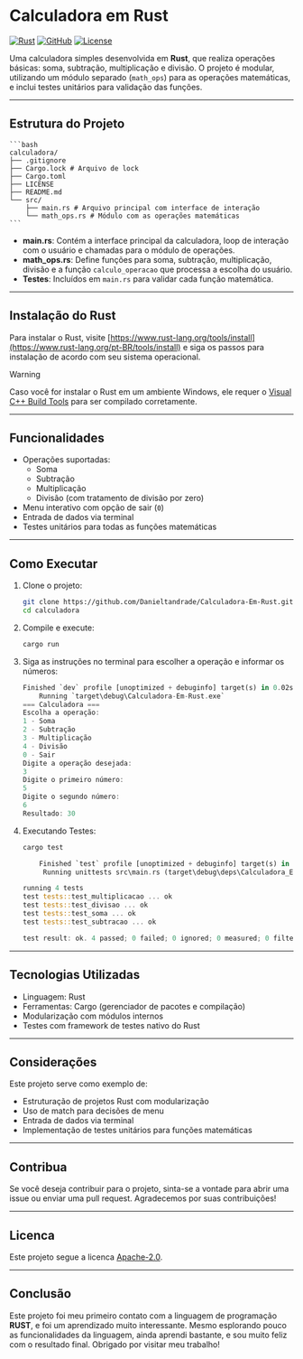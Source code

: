 # Calculadora em Rust

[![Rust](https://img.shields.io/badge/Rust-%23000000.svg?style=for-the-badge&logo=rust&logoColor=white)](https://www.rust-lang.org/)
[![GitHub](https://img.shields.io/badge/GitHub-100000?style=for-the-badge&logo=github&logoColor=white)](https://github.com/Danieltandrade/Calculadora-Em-Rust)
[![License](https://img.shields.io/badge/License-Apache%202.0-blue.svg)](https://github.com/Danieltandrade/Calculadora-Em-Rust/blob/main/LICENSE)

Uma calculadora simples desenvolvida em **Rust**, que realiza operações básicas: soma, subtração, multiplicação e divisão. O projeto é modular, utilizando um módulo separado (`math_ops`) para as operações matemáticas, e inclui testes unitários para validação das funções.

---

## Estrutura do Projeto

    ```bash
    calculadora/
    ├── .gitignore
    ├── Cargo.lock # Arquivo de lock
    ├── Cargo.toml
    ├── LICENSE
    ├── README.md
    └── src/
        ├── main.rs # Arquivo principal com interface de interação
        └── math_ops.rs # Módulo com as operações matemáticas    
    ```

- **main.rs**: Contém a interface principal da calculadora, loop de interação com o usuário e chamadas para o módulo de operações.  
- **math_ops.rs**: Define funções para soma, subtração, multiplicação, divisão e a função `calculo_operacao` que processa a escolha do usuário.  
- **Testes**: Incluídos em `main.rs` para validar cada função matemática.

---

## Instalação do Rust

Para instalar o Rust, visite [https://www.rust-lang.org/tools/install](https://www.rust-lang.org/pt-BR/tools/install) e siga os passos para instalação de acordo com seu sistema operacional.

> [!WARNING]
> Caso você for instalar o Rust em um ambiente Windows, ele requer o [Visual C++ Build Tools](https://visualstudio.microsoft.com/pt-br/vs/older/visual-cpp-build-tools/) para ser compilado corretamente.

---

## Funcionalidades

- Operações suportadas:
  - Soma
  - Subtração
  - Multiplicação
  - Divisão (com tratamento de divisão por zero)
- Menu interativo com opção de sair (`0`)
- Entrada de dados via terminal
- Testes unitários para todas as funções matemáticas

---

## Como Executar

1. Clone o projeto:

    ```bash
    git clone https://github.com/Danieltandrade/Calculadora-Em-Rust.git
    cd calculadora
    ```

2. Compile e execute:

    ```bash
    cargo run
    ```

3. Siga as instruções no terminal para escolher a operação e informar os números:

    ```rust
    Finished `dev` profile [unoptimized + debuginfo] target(s) in 0.02s
        Running `target\debug\Calculadora-Em-Rust.exe`
    === Calculadora ===
    Escolha a operação:
    1 - Soma
    2 - Subtração
    3 - Multiplicação
    4 - Divisão
    0 - Sair
    Digite a operação desejada:
    3
    Digite o primeiro número:
    5
    Digite o segundo número:
    6
    Resultado: 30
    ```

4. Executando Testes:

    ```bash
    cargo test
    ```

    ```rust
        Finished `test` profile [unoptimized + debuginfo] target(s) in 0.02s
         Running unittests src\main.rs (target\debug\deps\Calculadora_Em_Rust-55449d4d3e4164e9.exe)

    running 4 tests
    test tests::test_multiplicacao ... ok
    test tests::test_divisao ... ok      
    test tests::test_soma ... ok
    test tests::test_subtracao ... ok

    test result: ok. 4 passed; 0 failed; 0 ignored; 0 measured; 0 filtered out; finished in 0.00s
    ```
---

## Tecnologias Utilizadas

- Linguagem: Rust
- Ferramentas: Cargo (gerenciador de pacotes e compilação)
- Modularização com módulos internos
- Testes com framework de testes nativo do Rust

---

## Considerações

Este projeto serve como exemplo de:

- Estruturação de projetos Rust com modularização
- Uso de match para decisões de menu
- Entrada de dados via terminal
- Implementação de testes unitários para funções matemáticas

---

## Contribua

Se você deseja contribuir para o projeto, sinta-se a vontade para abrir uma issue ou enviar uma pull request. Agradecemos por suas contribuições!

---

## Licenca

Este projeto segue a licenca [Apache-2.0](https://github.com/Danieltandrade/Calculadora-Em-Rust/blob/main/LICENSE).

---

## Conclusão

Este projeto foi meu primeiro contato com a linguagem de programação __RUST__, e foi um aprendizado muito interessante.
Mesmo esplorando pouco as funcionalidades da linguagem, ainda aprendi bastante, e sou muito feliz com o resultado final.
Obrigado por visitar meu trabalho!
